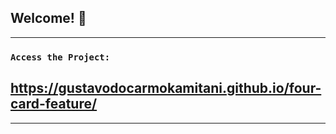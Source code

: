 ## Welcome! 👋
--------------------------------------------------------------------------

### `Access the Project:`

## https://gustavodocarmokamitani.github.io/four-card-feature/

--------------------------------------------------------------------------

